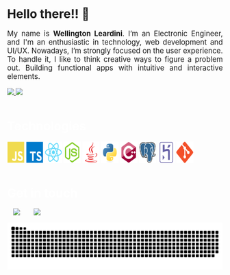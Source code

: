 # Hello there!! 👋

<!-- Fist contact -->
<div style="display: block;">
  <!--Personal Information-->
  <div style="margin-bottom:1em;">
  <p style="text-align: justify; font-size: 1.2em">
  My name is <strong>Wellington Leardini</strong>. I’m an Electronic Engineer, and I'm an enthusiastic in technology, web development and UI/UX. Nowadays, I’m strongly focused on the user experience. To handle it, I like to think creative ways to figure a problem out. Building functional apps with intuitive and interactive elements.<p>
  </div>
  <!-- Dashboard -->
  <div>
    <a  style="width: 50%" href="https://github.com/rwellingtonr">
      <img  src="https://github-readme-stats.vercel.app/api?username=rwellingtonr&show_icons=true&theme=material-palenight&include_all_commits=true&count_private=true"/>
      <img src="https://github-readme-stats.vercel.app/api/top-langs/?username=rwellingtonr&layout=compact&langs_count=7&theme=material-palenight"/>
    </a>
  </div>
  
</div>

<!-- Knowledge -->
  <h1 style="color: white; padding-top: 0.5em">Technologies</h1>
<div style="display: inline-block">
  <img align="center" alt="JS" height="50" width="40" src="https://raw.githubusercontent.com/devicons/devicon/master/icons/javascript/javascript-plain.svg">
  <img align="center" alt="TS" height="50" width="40" src="https://raw.githubusercontent.com/devicons/devicon/2ae2a900d2f041da66e950e4d48052658d850630/icons/typescript/typescript-plain.svg">
  <img align="center" alt="React" height="50" width="40" src="https://raw.githubusercontent.com/devicons/devicon/master/icons/react/react-original.svg">
  <img align="center" alt="NodeJS" height="50" width="40" src="https://raw.githubusercontent.com/devicons/devicon/master/icons/nodejs/nodejs-plain.svg">
  <img align="center" alt="Java" height="50" width="40" src="https://raw.githubusercontent.com/devicons/devicon/master/icons/java/java-plain.svg">
  <img align="center" alt="Python" height="50" width="40" src="https://raw.githubusercontent.com/devicons/devicon/master/icons/python/python-original.svg">
  <img align="center" alt="C++" height="50" width="40" src="https://raw.githubusercontent.com/devicons/devicon/master/icons/cplusplus/cplusplus-original.svg">
  <img align="center" alt="PostgreSQL" height="50" width="40" src="https://raw.githubusercontent.com/devicons/devicon/master/icons/postgresql/postgresql-original.svg">
  <img align="center" alt="Heroku" height="50" width="40" src="https://raw.githubusercontent.com/devicons/devicon/master/icons/heroku/heroku-original.svg">
  <img align="center" alt="Git" height="50" width="40" src="https://raw.githubusercontent.com/devicons/devicon/master/icons/git/git-original.svg">
</div>

<!-- Contacts -->
<div > 
  <h1 style="color: white; padding-top: 0.5em">Get in touch</h1>

<a style="margin: 1em" href="https://www.linkedin.com/in/leardiniramoswellington/" target="_blank"><img src="https://img.shields.io/badge/-LinkedIn-%230077B5?style=for-the-badge&logo=linkedin&logoColor=white" target="_blank"></a>
<a style="margin: 1em" href = "mailto:wellington-158@hotmail.com"><img src="https://img.shields.io/badge/Microsoft_Outlook-0078D4?style=for-the-badge&logo=microsoft-outlook&logoColor=white" target="_blank"></a>

![Snake animation](https://github.com/rwellingtonr/rwellingtonr/blob/output/github-contribution-grid-snake.svg)

</div>
